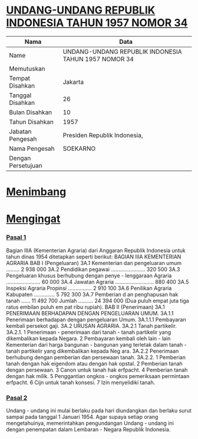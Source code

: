 # [UNDANG-UNDANG REPUBLIK INDONESIA TAHUN 1957 NOMOR 34](http://example.org/legal/document/uu/1957/34)

| Nama | Data |
| ------ | ----- |
|Name|UNDANG-UNDANG REPUBLIK INDONESIA TAHUN 1957 NOMOR 34|
|Memutuskan||
|Tempat Disahkan|Jakarta|
|Tanggal Disahkan|26|
|Bulan Disahkan|10|
|Tahun Disahkan|1957|
|Jabatan Pengesah|Presiden Republik Indonesia,|
|Nama Pengesah|SOEKARNO|
|Dengan Persetujuan||
# [Menimbang](http://example.org/legal/document/uu/1957/34/menimbang)

# [Mengingat](http://example.org/legal/document/uu/1957/34/mengingat)


### [Pasal 1](http://example.org/legal/document/uu/1957/34/pasal/0001)
Bagian IIIA (Kementerian Agraria) dari Anggaran Republik Indonesia untuk tahun dinas 1954 ditetapkan seperti berikut: BAGIAN IIIA KEMENTERIAN AGRARIA BAB I (Pengeluaran) 3A.1 Kementerian dan pengeluaran umum ......... 2 938 000 3A.2 Pendidikan pegawai ....................... 320 500 3A.3 Pengeluaran khusus berhubung dengan penye - lenggaraan Agraria ....................... 60 000 3A.4 Jawatan Agraria .......................... 880 400 3A.5 Inspeksi Agraria Propinsi ................ 2 910 100 3A.6 Penilikan Agraria Kabupaten .............. 5 792 300 3A.7 Pemberian d an penghapusan hak tanah ...... 11 492 700 Jumlah .......... 24 394 000 (Dua puluh empat juta tiga ratus embilan puluh em pat ribu rupiah). BAB II (Penerimaan) 3A.1 PENERIMAAN BERHADAPAN DENGAN PENGELUARAN UMUM. 3A.1.1 Penerimaan berhadapan dengan pengeluaran Umum. 3A.1.1.1 Pembayaran kembali persekot gaji. 3A.2 URUSAN AGRARIA. 3A.2.1 Tanah partikelir. 3A.2.1. 1 Penerimaan - penerimaan dari tanah - tanah partikelir yang dikembalikan kepada Negara. 2 Pembayaran kembali oleh lain - lain Kementerian dari harga bangunan - bangunan yang terletak dalam tanah - tanah partikelir yang dikembalikan kepada Neg ara. 3A.2.2 Penerimaan berhubung dengan pemberian dan persewaan tanah. 3A.2.2. 1 Pemberian tanah dengan hak eigendom atau dengan hak opstal. 2 Pemberian tanah dengan persewaan. 3 Canon untuk tanah hak erfpacht. 4 Pemberian tanah dengan hak milik. 5 Penggantian ongkos - ongkos pemeriksaan permintaan erfpacht. 6 Cijn untuk tanah konsesi. 7 Izin menyelidiki tanah.


### [Pasal 2](http://example.org/legal/document/uu/1957/34/pasal/0002)
Undang - undang ini mulai berlaku pada hari diundangkan dan berlaku surut sampai pada tanggal 1 Januari 1954. Agar supaya setiap orang mengetahuinya, memerintahkan pengundangan Undang - undang ini dengan penempatan dalam Lembaran - Negara Republik Indonesia.
